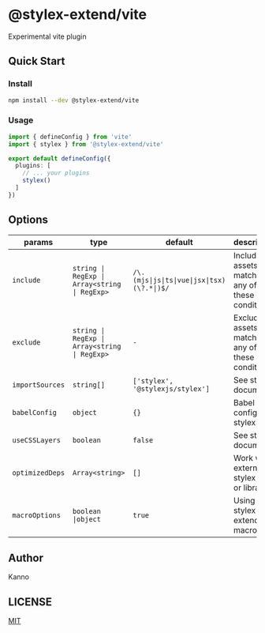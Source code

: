 # @stylex-extend/vite

Experimental vite plugin

## Quick Start

### Install

```bash
npm install --dev @stylex-extend/vite
```

### Usage

```ts
import { defineConfig } from 'vite'
import { stylex } from '@stylex-extend/vite'

export default defineConfig({
  plugins: [
    // ... your plugins
    stylex()
  ]
})
```

## Options

| params          | type                                          | default                                     | description                                          |
| --------------- | --------------------------------------------- | ------------------------------------------- | ---------------------------------------------------- |
| `include`       | `string \| RegExp \| Array<string \| RegExp>` | `/\.(mjs\|js\|ts\|vue\|jsx\|tsx)(\?.*\|)$/` | Include all assets matching any of these conditions. |
| `exclude`       | `string \| RegExp \| Array<string \| RegExp>` | `-`                                         | Exclude all assets matching any of these conditions. |
| `importSources` | `string[]`                                    | `['stylex', '@stylexjs/stylex']`            | See stylex document.                                 |
| `babelConfig`   | `object`                                      | `{}`                                        | Babel config for stylex                              |
| `useCSSLayers`  | `boolean`                                     | `false`                                     | See stylex document                                  |
| `optimizedDeps` | `Array<string>`                               | `[]`                                        | Work with external stylex files or libraries         |
| `macroOptions`  | `boolean \|object`                            | `true`                                      | Using stylex extend macro                            |

## Author

Kanno

## LICENSE

[MIT](./LICENSE)
